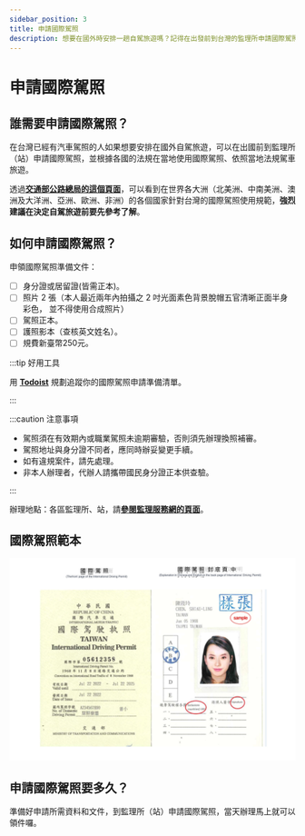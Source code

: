 ```yaml
---
sidebar_position: 3
title: 申請國際駕照
description: 想要在國外時安排一趟自駕旅遊嗎？記得在出發前到台灣的監理所申請國際駕照，才可以好好享受旅程喔！
---
```


# 申請國際駕照

## 誰需要申請國際駕照？

在台灣已經有汽車駕照的人如果想要安排在國外自駕旅遊，可以在出國前到監理所（站）申請國際駕照，並根據各國的法規在當地使用國際駕照、依照當地法規駕車旅遊。

透過[**交通部公路總局的這個頁面**](https://www.thb.gov.tw/News_Download.aspx?n=561&sms=12823)，可以看到在世界各大洲（北美洲、中南美洲、澳洲及大洋洲、亞洲、歐洲、非洲）的各個國家針對台灣的國際駕照使用規範，**強烈建議在決定自駕旅遊前要先參考了解**。

## 如何申請國際駕照？

申領國際駕照準備文件：
- [ ] 身分證或居留證(皆需正本)。
- [ ] 照片 2 張（本人最近兩年內拍攝之 2 吋光面素色背景脫帽五官清晰正面半身彩色， 並不得使用合成照片）
- [ ] 駕照正本。
- [ ] 護照影本（查核英文姓名）。
- [ ] 規費新臺幣250元。

:::tip 好用工具

用 [**Todoist**](https://get.todoist.io/3d1vczem1yso) 規劃追蹤你的國際駕照申請準備清單。

:::

:::caution 注意事項

- 駕照須在有效期內或職業駕照未逾期審驗，否則須先辦理換照補審。
- 駕照地址與身分證不同者，應同時辦妥變更手續。
- 如有違規案件，請先處理。
- 非本人辦理者，代辦人請攜帶國民身分證正本供查驗。 

:::

辦理地點：各區監理所、站，請[**參閱監理服務網的頁面**](https://www.mvdis.gov.tw/m3-emv/news/office#gsc.tab=0)。

## 國際駕照範本

![國際駕照範本](./international-driver-licesnse-sample.webp)

## 申請國際駕照要多久？

準備好申請所需資料和文件，到監理所（站）申請國際駕照，當天辦理馬上就可以領件囉。